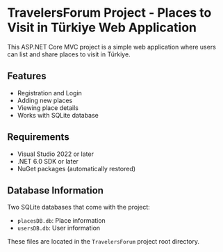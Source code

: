# TravelersForum Project - Places to Visit in Türkiye Web Application

This ASP.NET Core MVC project is a simple web application where users can list and share places to visit in Türkiye.

## Features
- Registration and Login
- Adding new places
- Viewing place details
- Works with SQLite database

## Requirements
- Visual Studio 2022 or later
- .NET 6.0 SDK or later
- NuGet packages (automatically restored)

## Database Information
Two SQLite databases that come with the project:
- `placesDB.db`: Place information
- `usersDB.db`: User information

These files are located in the `TravelersForum` project root directory.
